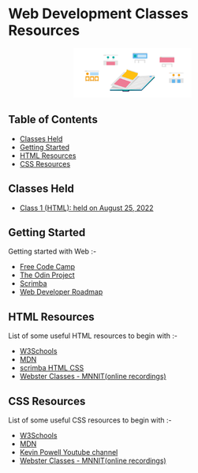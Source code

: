 # Web Development Classes Resources
<div align="center"><img src="./readme_header_img.png" height="100"/></div>

## Table of Contents
- [Classes Held](#classes-held)
- [Getting Started](#getting-started)
- [HTML Resources](#html-resources)
- [CSS Resources](#css-resources)

## Classes Held

- [Class 1 (HTML): held on August 25, 2022](./2021_08_25_class-1)

## Getting Started
Getting started with Web :-

* [Free Code Camp](https://learn.freecodecamp.org/)
* [The Odin Project](https://www.theodinproject.com/paths/foundations/courses/foundations)
* [Scrimba](https://scrimba.com/learn/introhtmlcss)
* [Web Developer Roadmap](https://github.com/CC-MNNIT/developer-roadmap)

## HTML Resources
List of some useful HTML resources to begin with :-

* [W3Schools](https://www.w3schools.com/html/)
* [MDN](https://developer.mozilla.org/en-US/docs/Web/HTML)
* [scrimba HTML CSS](https://scrimba.com/learn/htmlandcss)
* [Webster Classes - MNNIT(online recordings)](https://github.com/CC-MNNIT/2021-22-Classes/tree/main/WebDev)

## CSS Resources
List of some useful CSS resources to begin with :-

* [W3Schools](https://www.w3schools.com/css/default.asp)
* [MDN](https://developer.mozilla.org/en-US/docs/Web/CSS)
* [Kevin Powell Youtube channel](https://www.youtube.com/kepowob)
* [Webster Classes - MNNIT(online recordings)](https://github.com/CC-MNNIT/2021-22-Classes/tree/main/WebDev)
